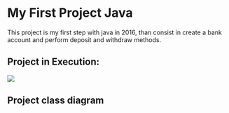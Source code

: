 # My First Project Java
This project is my first step with java in 2016, than consist in create a bank account and perform deposit and withdraw methods.

## Project in Execution:
![](https://user-images.githubusercontent.com/32422863/275372521-7d5f88d6-58c6-4d3c-9608-307bde68ae22.gif)

## Project class diagram
